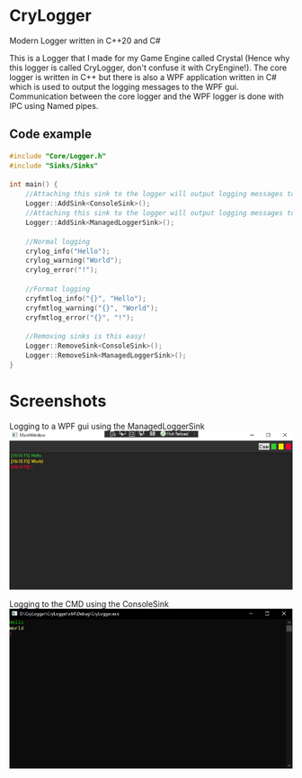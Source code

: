# CryLogger
Modern Logger written in C++20 and C#

This is a Logger that I made for my Game Engine called Crystal (Hence why this logger is called CryLogger, don't confuse it with CryEngine!).
The core logger is written in C++ but there is also a WPF application written in C# which is used to output the logging messages to the WPF gui.
Communication between the core logger and the WPF logger is done with IPC using Named pipes.
## Code example

```cpp
#include "Core/Logger.h"
#include "Sinks/Sinks"

int main() {
	//Attaching this sink to the logger will output logging messages to the Windows command line
	Logger::AddSink<ConsoleSink>();
	//Attaching this sink to the logger will output logging messages to the WPF GUI.
	Logger::AddSink<ManagedLoggerSink>();

	//Normal logging
	crylog_info("Hello");
	crylog_warning("World");
	crylog_error("!");

	//Format logging
	cryfmtlog_info("{}", "Hello");
	cryfmtlog_warning("{}", "World");
	cryfmtlog_error("{}", "!");
	
	//Removing sinks is this easy!
	Logger::RemoveSink<ConsoleSink>();
	Logger::RemoveSink<ManagedLoggerSink>();
}
```

# Screenshots

Logging to a WPF gui using the ManagedLoggerSink
[![](CryLogger/Resources/Screenshots/ManagedLogger.PNG?raw=true)](#)

Logging to the CMD using the ConsoleSink
[![](CryLogger/Resources/Screenshots/ConsoleLogger.PNG?raw=true)](#)
